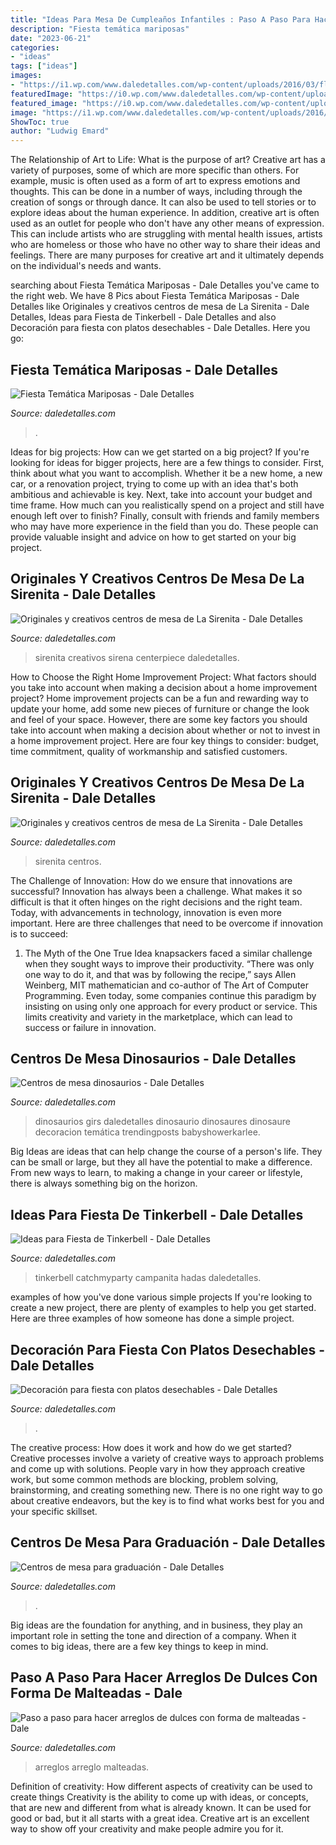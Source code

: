 ```yaml
---
title: "Ideas Para Mesa De Cumpleaños Infantiles : Paso A Paso Para Hacer Arreglos De Dulces Con Forma De Malteadas"
description: "Fiesta temática mariposas"
date: "2023-06-21"
categories:
- "ideas"
tags: ["ideas"]
images:
- "https://i1.wp.com/www.daledetalles.com/wp-content/uploads/2016/03/flores-y-mariposas1.jpg?resize=564%2C752"
featuredImage: "https://i0.wp.com/www.daledetalles.com/wp-content/uploads/2016/07/arreglo-con-forma-de-malteada14.jpg"
featured_image: "https://i0.wp.com/www.daledetalles.com/wp-content/uploads/2015/06/tinkerbell6.jpg"
image: "https://i1.wp.com/www.daledetalles.com/wp-content/uploads/2016/03/flores-y-mariposas1.jpg?resize=564%2C752"
ShowToc: true
author: "Ludwig Emard"
---
```



The Relationship of Art to Life: What is the purpose of art?
Creative art has a variety of purposes, some of which are more specific than others. For example, music is often used as a form of art to express emotions and thoughts. This can be done in a number of ways, including through the creation of songs or through dance. It can also be used to tell stories or to explore ideas about the human experience. In addition, creative art is often used as an outlet for people who don't have any other means of expression. This can include artists who are struggling with mental health issues, artists who are homeless or those who have no other way to share their ideas and feelings. There are many purposes for creative art and it ultimately depends on the individual's needs and wants.

	

		
searching about Fiesta Temática Mariposas - Dale Detalles you've came to the right web. We have 8 Pics about Fiesta Temática Mariposas - Dale Detalles like Originales y creativos centros de mesa de La Sirenita - Dale Detalles, Ideas para Fiesta de Tinkerbell - Dale Detalles and also Decoración para fiesta con platos desechables - Dale Detalles. Here you go:
		
    
## Fiesta Temática Mariposas - Dale Detalles

<img loading=lazy src="https://i1.wp.com/www.daledetalles.com/wp-content/uploads/2016/03/flores-y-mariposas1.jpg?resize=564%2C752" onerror="this.onerror=null;this.src='https://tse3.mm.bing.net/th?id=OIP.4c8AmF8p5U79wNmISjbVgwHaJ4&amp;pid=15.1';" alt="Fiesta Temática Mariposas - Dale Detalles">

_Source: daledetalles.com_

>. 

	

Ideas for big projects: How can we get started on a big project?
If you're looking for ideas for bigger projects, here are a few things to consider. First, think about what you want to accomplish. Whether it be a new home, a new car, or a renovation project, trying to come up with an idea that's both ambitious and achievable is key. Next, take into account your budget and time frame. How much can you realistically spend on a project and still have enough left over to finish? Finally, consult with friends and family members who may have more experience in the field than you do. These people can provide valuable insight and advice on how to get started on your big project.

    
## Originales Y Creativos Centros De Mesa De La Sirenita - Dale Detalles

<img loading=lazy src="https://i2.wp.com/www.daledetalles.com/wp-content/uploads/2016/08/centro-de-mesa-sirenita10.jpg" onerror="this.onerror=null;this.src='https://tse1.mm.bing.net/th?id=OIP.hihWuTwmw5ZXrbbXLvhzgQHaNL&amp;pid=15.1';" alt="Originales y creativos centros de mesa de La Sirenita - Dale Detalles">

_Source: daledetalles.com_

>sirenita creativos sirena centerpiece daledetalles. 

	

How to Choose the Right Home Improvement Project: What factors should you take into account when making a decision about a home improvement project?
Home improvement projects can be a fun and rewarding way to update your home, add some new pieces of furniture or change the look and feel of your space. However, there are some key factors you should take into account when making a decision about whether or not to invest in a home improvement project. Here are four key things to consider: budget, time commitment, quality of workmanship and satisfied customers.

    
## Originales Y Creativos Centros De Mesa De La Sirenita - Dale Detalles

<img loading=lazy src="https://i1.wp.com/www.daledetalles.com/wp-content/uploads/2016/08/centro-de-mesa-sirenita7.jpg" onerror="this.onerror=null;this.src='https://tse4.mm.bing.net/th?id=OIP.OCThVuTy2wvfMMdq--GoHgHaLF&amp;pid=15.1';" alt="Originales y creativos centros de mesa de La Sirenita - Dale Detalles">

_Source: daledetalles.com_

>sirenita centros. 

	

The Challenge of Innovation: How do we ensure that innovations are successful?
Innovation has always been a challenge. What makes it so difficult is that it often hinges on the right decisions and the right team. Today, with advancements in technology, innovation is even more important. Here are three challenges that need to be overcome if innovation is to succeed:
1. The Myth of the One True Idea
 knapsackers faced a similar challenge when they sought ways to improve their productivity. “There was only one way to do it, and that was by following the recipe,” says Allen Weinberg, MIT mathematician and co-author of The Art of Computer Programming. Even today, some companies continue this paradigm by insisting on using only one approach for every product or service. This limits creativity and variety in the marketplace, which can lead to success or failure in innovation.


    
## Centros De Mesa Dinosaurios - Dale Detalles

<img loading=lazy src="https://i0.wp.com/www.daledetalles.com/wp-content/uploads/2016/03/centro-de-mesa-dinosaurios19.jpg?resize=564%2C752" onerror="this.onerror=null;this.src='https://tse1.mm.bing.net/th?id=OIP.e-OCwz9mJU5_HE07mne3ZQHaJ4&amp;pid=15.1';" alt="Centros de mesa dinosaurios - Dale Detalles">

_Source: daledetalles.com_

>dinosaurios girs daledetalles dinosaurio dinosaures dinosaure decoracion temática trendingposts babyshowerkarlee. 

	

Big Ideas are ideas that can help change the course of a person's life. They can be small or large, but they all have the potential to make a difference. From new ways to learn, to making a change in your career or lifestyle, there is always something big on the horizon.

    
## Ideas Para Fiesta De Tinkerbell - Dale Detalles

<img loading=lazy src="https://i0.wp.com/www.daledetalles.com/wp-content/uploads/2015/06/tinkerbell6.jpg" onerror="this.onerror=null;this.src='https://tse2.mm.bing.net/th?id=OIP.AK7jQUppN0G7a9fbCHoiuAHaJ4&amp;pid=15.1';" alt="Ideas para Fiesta de Tinkerbell - Dale Detalles">

_Source: daledetalles.com_

>tinkerbell catchmyparty campanita hadas daledetalles. 

	

examples of how you've done various simple projects
If you're looking to create a new project, there are plenty of examples to help you get started. Here are three examples of how someone has done a simple project.

    
## Decoración Para Fiesta Con Platos Desechables - Dale Detalles

<img loading=lazy src="https://i2.wp.com/www.daledetalles.com/wp-content/uploads/2016/07/decoracion-con-platos18.jpg" onerror="this.onerror=null;this.src='https://tse1.mm.bing.net/th?id=OIP.BVEQkqmG90w9-9bthTDfVwHaK0&amp;pid=15.1';" alt="Decoración para fiesta con platos desechables - Dale Detalles">

_Source: daledetalles.com_

>. 

	

The creative process: How does it work and how do we get started?
Creative processes involve a variety of creative ways to approach problems and come up with solutions. People vary in how they approach creative work, but some common methods are blocking, problem solving, brainstorming, and creating something new. There is no one right way to go about creative endeavors, but the key is to find what works best for you and your specific skillset.

    
## Centros De Mesa Para Graduación - Dale Detalles

<img loading=lazy src="https://i2.wp.com/www.daledetalles.com/wp-content/uploads/2017/06/graduacion-centros-de-mesa11.jpg?resize=564,564" onerror="this.onerror=null;this.src='https://tse3.mm.bing.net/th?id=OIP.6Hgzfw1d5eJgbH5CS-AApgHaHa&amp;pid=15.1';" alt="Centros de mesa para graduación - Dale Detalles">

_Source: daledetalles.com_

>. 

	

Big ideas are the foundation for anything, and in business, they play an important role in setting the tone and direction of a company. When it comes to big ideas, there are a few key things to keep in mind. 

    
## Paso A Paso Para Hacer Arreglos De Dulces Con Forma De Malteadas - Dale

<img loading=lazy src="https://i0.wp.com/www.daledetalles.com/wp-content/uploads/2016/07/arreglo-con-forma-de-malteada14.jpg" onerror="this.onerror=null;this.src='https://tse4.mm.bing.net/th?id=OIP.zMndv3wThLrymydQyagZhAHaLK&amp;pid=15.1';" alt="Paso a paso para hacer arreglos de dulces con forma de malteadas - Dale">

_Source: daledetalles.com_

>arreglos arreglo malteadas. 

	

Definition of creativity: How different aspects of creativity can be used to create things
Creativity is the ability to come up with ideas, or concepts, that are new and different from what is already known. It can be used for good or bad, but it all starts with a great idea. Creative art is an excellent way to show off your creativity and make people admire you for it.

